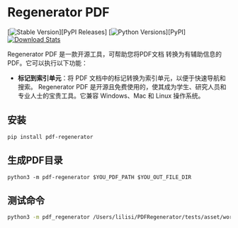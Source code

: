 # Regenerator PDF

[![Stable Version](https://img.shields.io/pypi/v/pdf-regenerator?label=stable)][PyPI Releases]
[![Python Versions](https://img.shields.io/pypi/pyversions/pdf-regenerator)][PyPI]
[![Download Stats](https://img.shields.io/pypi/dm/pdf-regenerator)](https://pypistats.org/packages/pdf-regenerator)

Regenerator PDF 是一款开源工具，可帮助您将PDF文档 转换为有辅助信息的PDF。它可以执行以下功能：
- **标记到索引单元**：将 PDF 文档中的标记转换为索引单元，以便于快速导航和搜索。
Regenerator PDF 是开源且免费使用的，使其成为学生、研究人员和专业人士的宝贵工具。它兼容 Windows、Mac 和 Linux 操作系统。 

## 安装

```
pip install pdf-regenerator
```

## 生成PDF目录

```
python3 -m pdf-regenerator $YOU_PDF_PATH $YOU_OUT_FILE_DIR
```

## 测试命令

```bash
python3 -m pdf_regenerator /Users/lilisi/PDFRegenerator/tests/asset/word2vec.pdf      
```